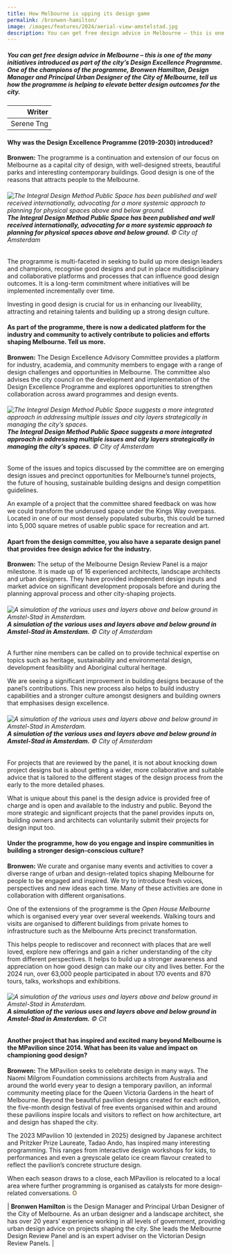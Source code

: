 ```yaml
---
title: How Melbourne is upping its design game
permalink: /bronwen-hamilton/
image: /images/features/2024/aerial-view-amstelstad.jpg
description: You can get free design advice in Melbourne – this is one of the many initiatives introduced as part of the city’s Design Excellence Programme. One of the champions of the programme, Bronwen Hamilton, Design Manager and Principal Urban Designer of the City of Melbourne, tell us how the programme is helping to elevate better design outcomes for the city. 
---
```


##### You can get free design advice in Melbourne – this is one of the many initiatives introduced as part of the city’s Design Excellence Programme. One of the champions of the programme, Bronwen Hamilton, Design Manager and Principal Urban Designer of the City of Melbourne, tell us how the programme is helping to elevate better design outcomes for the city. 

| Writer |
| ---: |
| Serene Tng | 

#### **Why was the Design Excellence Programme (2019-2030) introduced?**

**Bronwen:** The programme is a continuation and extension of our focus on Melbourne as a capital city of design, with well-designed streets, beautiful parks and interesting contemporary buildings. Good design is one of the reasons that attracts people to the Melbourne.

###### ![The Integral Design Method Public Space has been published and well received internationally, advocating for a more systemic approach to planning for physical spaces above and below ground.](/images/features/2024/Ioor-book.jpg/)**The Integral Design Method Public Space has been published and well received internationally, advocating for a more systemic approach to planning for physical spaces above and below ground.** © City of Amsterdam  

The programme is multi-faceted in seeking to build up more design leaders and champions, recognise good designs and put in place multidisciplinary and collaborative platforms and processes that can influence good design outcomes. It is a long-term commitment where initiatives will be implemented incrementally over time.

Investing in good design is crucial for us in enhancing our liveability, attracting and retaining talents and building up a strong design culture. 
 
#### **As part of the programme, there is now a dedicated platform for the industry and community to actively contribute to policies and efforts shaping Melbourne. Tell us more.**

**Bronwen:** The Design Excellence Advisory Committee provides a platform for industry, academia, and community members to engage with a range of design challenges and opportunities in Melbourne. The committee also advises the city council on the development and implementation of the Design Excellence Programme and explores opportunities to strengthen collaboration across award programmes and design events. 

###### ![The Integral Design Method Public Space suggests a more integrated approach in addressing multiple issues and city layers strategically in managing the city’s spaces.](/images/features/2024/Ioor-visual.jpg/)**The Integral Design Method Public Space suggests a more integrated approach in addressing multiple issues and city layers strategically in managing the city’s spaces.** © City of Amsterdam 

Some of the issues and topics discussed by the committee are on emerging design issues and precinct opportunities for Melbourne’s tunnel projects, the future of housing, sustainable building designs and design competition guidelines.

An example of a project that the committee shared feedback on was how we could transform the underused space under the Kings Way overpass. Located in one of our most densely populated suburbs, this could be turned into 5,000 square metres of usable public space for recreation and art.

#### **Apart from the design committee, you also have a separate design panel that provides free design advice for the industry.**

**Bronwen:** The setup of the Melbourne Design Review Panel is a major milestone. It is made up of 16 experienced architects, landscape architects and urban designers. They have provided independent design inputs and market advice on significant development proposals before and during the planning approval process and other city-shaping projects. 

###### ![A simulation of the various uses and layers above and below ground in Amstel-Stad in Amsterdam.](/images/features/2024/simulation.jpg/)**A simulation of the various uses and layers above and below ground in Amstel-Stad in Amsterdam.** © City of Amsterdam

A further nine members can be called on to provide technical expertise on topics such as heritage, sustainability and environmental design, development feasibility and Aboriginal cultural heritage.

We are seeing a significant improvement in building designs because of the panel’s contributions. This new process also helps to build industry capabilities and a stronger culture amongst designers and building owners that emphasises design excellence.

###### ![A simulation of the various uses and layers above and below ground in Amstel-Stad in Amsterdam.](/images/features/2024/simulation.jpg/)**A simulation of the various uses and layers above and below ground in Amstel-Stad in Amsterdam.** © City of Amsterdam

For projects that are reviewed by the panel, it is not about knocking down project designs but is about getting a wider, more collaborative and suitable advice that is tailored to the different stages of the design process from the early to the more detailed phases.

What is unique about this panel is the design advice is provided free of charge and is open and available to the industry and public. Beyond the more strategic and significant projects that the panel provides inputs on, building owners and architects can voluntarily submit their projects for design input too.

#### **Under the programme, how do you engage and inspire communities in building a stronger design-conscious culture?**

**Bronwen:** We curate and organise many events and activities to cover a diverse range of urban and design-related topics shaping Melbourne for people to be engaged and inspired. We try to introduce fresh voices, perspectives and new ideas each time. Many of these activities are done in collaboration with different organisations.

One of the extensions of the programme is the _Open House Melbourne_ which is organised every year over several weekends. Walking tours and visits are organised to different buildings from private homes to infrastructure such as the Melbourne Arts precinct transformation.

This helps people to rediscover and reconnect with places that are well loved, explore new offerings and gain a richer understanding of the city from different perspectives. It helps to build up a stronger awareness and appreciation on how good design can make our city and lives better. For the 2024 run, over 63,000 people participated in about 170 events and 870 tours, talks, workshops and exhibitions.  

###### ![A simulation of the various uses and layers above and below ground in Amstel-Stad in Amsterdam.](/images/features/2024/simulation.jpg/)**A simulation of the various uses and layers above and below ground in Amstel-Stad in Amsterdam.** © Cit

#### **Another project that has inspired and excited many beyond Melbourne is the MPavilion since 2014. What has been its value and impact on championing good design?**

**Bronwen:** The MPavilion seeks to celebrate design in many ways. The Naomi Milgrom Foundation commissions architects from Australia and around the world every year to design a temporary pavilion, an informal community meeting place for the Queen Victoria Gardens in the heart of Melbourne. Beyond the beautiful pavilion designs created for each edition, the five-month design festival of free events organised within and around these pavilions inspire locals and visitors to reflect on how architecture, art and design has shaped the city.

The 2023 MPavilion 10 (extended in 2025) designed by Japanese architect and Pritzker Prize Laureate, Tadao Ando, has inspired many interesting programming. This ranges from interactive design workshops for kids, to performances and even a greyscale gelato ice cream flavour created to reflect the pavilion’s concrete structure design.

When each season draws to a close, each MPavilion is relocated to a local area where further programming is organised as catalysts for more design-related conversations. **<font color="#967942">O</font>** 

| **Bronwen Hamilton** is the Design Manager and Principal Urban Designer of the City of Melbourne. As an urban designer and a landscape architect, she has over 20 years’ experience working in all levels of government, providing urban design advice on projects shaping the city. She leads the Melbourne Design Review Panel and is an expert adviser on the Victorian Design Review Panels. |
